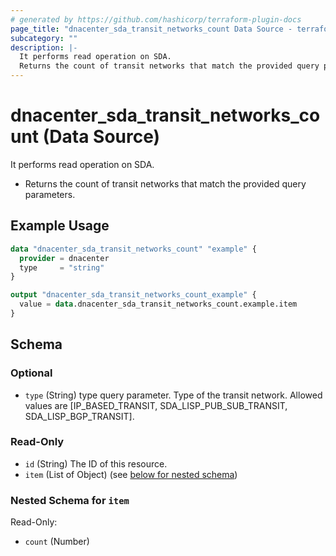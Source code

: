 ```yaml
---
# generated by https://github.com/hashicorp/terraform-plugin-docs
page_title: "dnacenter_sda_transit_networks_count Data Source - terraform-provider-dnacenter"
subcategory: ""
description: |-
  It performs read operation on SDA.
  Returns the count of transit networks that match the provided query parameters.
---
```


# dnacenter_sda_transit_networks_count (Data Source)

It performs read operation on SDA.

- Returns the count of transit networks that match the provided query parameters.

## Example Usage

```terraform
data "dnacenter_sda_transit_networks_count" "example" {
  provider = dnacenter
  type     = "string"
}

output "dnacenter_sda_transit_networks_count_example" {
  value = data.dnacenter_sda_transit_networks_count.example.item
}
```

<!-- schema generated by tfplugindocs -->
## Schema

### Optional

- `type` (String) type query parameter. Type of the transit network. Allowed values are [IP_BASED_TRANSIT, SDA_LISP_PUB_SUB_TRANSIT, SDA_LISP_BGP_TRANSIT].

### Read-Only

- `id` (String) The ID of this resource.
- `item` (List of Object) (see [below for nested schema](#nestedatt--item))

<a id="nestedatt--item"></a>
### Nested Schema for `item`

Read-Only:

- `count` (Number)
